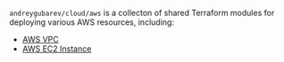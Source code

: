 `andreygubarev/cloud/aws` is a collecton of shared Terraform modules for deploying various AWS resources, including:
- [AWS VPC](https://registry.terraform.io/modules/andreygubarev/cloud/aws/latest/submodules/vpc)
- [AWS EC2 Instance](https://registry.terraform.io/modules/andreygubarev/cloud/aws/latest/submodules/ec2-instance)
